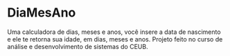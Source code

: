 # DiaMesAno
Uma calculadora de dias, meses e anos, você insere a data de nascimento e ele te retorna sua idade, em dias, meses e anos. Projeto feito no curso de análise e desenvolvimento de sistemas do CEUB.

